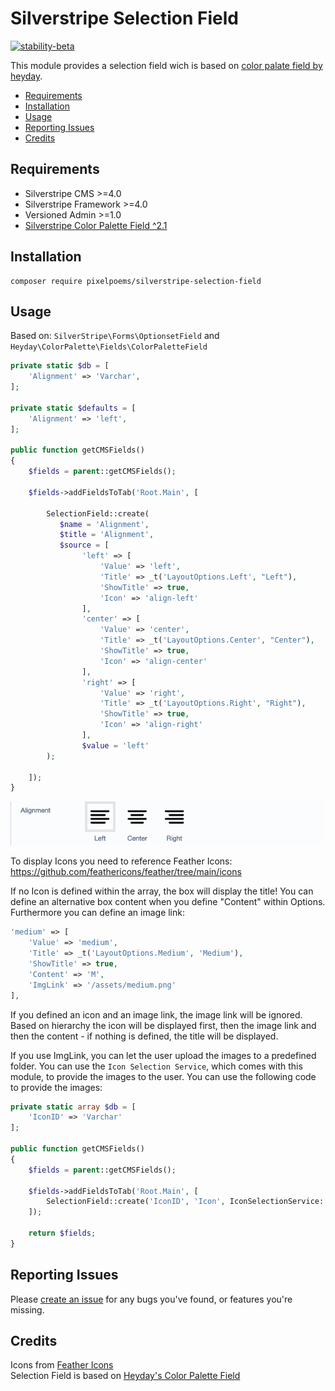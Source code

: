 # Silverstripe Selection Field
[![stability-beta](https://img.shields.io/badge/stability-beta-33bbff.svg)](https://github.com/mkenney/software-guides/blob/master/STABILITY-BADGES.md#beta)

This module provides a selection field wich is based on [color palate field by heyday](https://github.com/heyday/silverstripe-colorpalette).

* [Requirements](#requirements)
* [Installation](#installation)
* [Usage](#usage)
* [Reporting Issues](#reporting-issues)
* [Credits](#credits)

## Requirements

* Silverstripe CMS >=4.0
* Silverstripe Framework >=4.0
* Versioned Admin >=1.0
* [Silverstripe Color Palette Field ^2.1](https://github.com/heyday/silverstripe-colorpalette)

## Installation
```
composer require pixelpoems/silverstripe-selection-field
```

## Usage
Based on: `SilverStripe\Forms\OptionsetField` and `Heyday\ColorPalette\Fields\ColorPaletteField`
```php
private static $db = [
    'Alignment' => 'Varchar',
];

private static $defaults = [
    'Alignment' => 'left',
];

public function getCMSFields()
{
    $fields = parent::getCMSFields();

    $fields->addFieldsToTab('Root.Main', [

        SelectionField::create(
           $name = 'Alignment',
           $title = 'Alignment',
           $source = [
                'left' => [
                    'Value' => 'left',
                    'Title' => _t('LayoutOptions.Left', "Left"),
                    'ShowTitle' => true,
                    'Icon' => 'align-left'
                ],
                'center' => [
                    'Value' => 'center',
                    'Title' => _t('LayoutOptions.Center', "Center"),
                    'ShowTitle' => true,
                    'Icon' => 'align-center'
                ],
                'right' => [
                    'Value' => 'right',
                    'Title' => _t('LayoutOptions.Right', "Right"),
                    'ShowTitle' => true,
                    'Icon' => 'align-right'
                ],
                $value = 'left'
        );

    ]);
}
```
![example-alignment.png](resources%2Fexample-alignment.png)

To display Icons you need to reference Feather Icons:
https://github.com/feathericons/feather/tree/main/icons

If no Icon is defined within the array, the box will display the title!
You can define an alternative box content when you define "Content" within Options. Furthermore you can define an image link:
```php
'medium' => [
    'Value' => 'medium',
    'Title' => _t('LayoutOptions.Medium', 'Medium'),
    'ShowTitle' => true,
    'Content' => 'M',
    'ImgLink' => '/assets/medium.png'
],
```
If you defined an icon and an image link, the image link will be ignored. Based on hierarchy the icon will be displayed first, then the image link and then the content - if nothing is defined, the title will be displayed.

If you use ImgLink, you can let the user upload the images to a predefined folder. You can use the `Icon Selection Service`,
which comes with this module, to provide the images to the user. You can use the following code to provide the images:
```php
private static array $db = [
    'IconID' => 'Varchar'
];

public function getCMSFields()
{
    $fields = parent::getCMSFields();

    $fields->addFieldsToTab('Root.Main', [
        SelectionField::create('IconID', 'Icon', IconSelectionService::getIconOptions())
    ]);

    return $fields;
}
```


## Reporting Issues
Please [create an issue](https://github.com/pixelpoems/silverstripe-selection-field/issues) for any bugs you've found, or
features you're missing.

## Credits
Icons from [Feather Icons](https://feathericons.com/) \
Selection Field is based on [Heyday's Color Palette Field](https://github.com/heyday/silverstripe-colorpalette)
